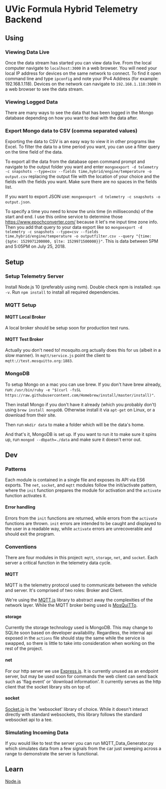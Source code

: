 # UVic Formula Hybrid Telemetry Backend

## Using

### Viewing Data Live

Once the data stream has started you can view data live. From the local computer navigate
to `localhost:3000` in a web browser. You will need your local IP address for devices on
the same network to connect. To find it open command line and type `ipconfig` and note
your IPv4 Address (for example: 192.168.1.118). Devices on the network can navigate to
`192.168.1.118:3000` in a web browser to see the data stream.

### Viewing Logged Data

There are many ways to see the data that has been logged in the Mongo database depending
on how you want to deal with the data after.

### Export Mongo data to CSV (comma separated values)

Exporting the data to CSV is an easy way to view it in other programs like Excel. To
filter the data to a time period you want, you can use a filter query on the time field
of the data.

To export all the data from the database open command prompt and navigate to the output
folder you want and enter `mongoexport -d telemetry -c snapshots --type=csv --fields
time,hybrid/engine/temperature -o output.csv` replacing the output file with the location
of your choice and the fields with the fields you want. Make sure there are no spaces in
the fields list.

If you want to export JSON use: `mongoexport -d telemetry -c snapshots -o output.json`.

To specify a time you need to know the unix time (in milliseconds) of the start and end.
I use this online service to determine those https://www.epochconverter.com/ because it
let's me input time zone info. Then you add that query to your data export like so
`mongoexport -d telemetry -c snapshots --type=csv --fields time,hybrid/engine/temperature
-o outputfilter.csv --query "{time: {$gte: 1529971200000, $lte: 1529971500000}}"`. This
is data between 5PM and 5:05PM on July 25, 2018.

## Setup

### Setup Telemetry Server

Install Node.js 10 (preferably using nvm). Double check npm is installed: `npm -v`. Run
`npm install` to install all required dependencies.

### MQTT Setup

#### MQTT Local Broker

A local broker should be setup soon for production test runs.

#### MQTT Test Broker

Actually you don't need to! mosquito.org actually does this for us (albeit in a slow
manner).  In `mqtt/service.js` point the client to `mqtt://test.mosquitto.org:1883`.

### MongoDB

To setup Mongo on a mac you can use brew. If you don't have brew already, run:
`/usr/bin/ruby -e "$(curl -fsSL
https://raw.githubusercontent.com/Homebrew/install/master/install)"`.

Then install Mongo if you don't have it already (which you probably don't) using `brew
install mongoDB`. Otherwise install it via `apt-get` on Linux, or a download from their
site.

Then run `mkdir data` to make a folder which will be the data's home.

And that's it, MongoDB is set up. If you want to run it to make sure it spins up, run
`mongod --dbpath=./data` and make sure it doesn't error out.

## Dev

### Patterns
Each module is contained in a single file and exposes its API via ES6 exports. The `net`,
`socket`, and `mqtt` modules follow the init/activate pattern, where the `init` function
prepares the module for activation and the `activate` function activates it.

#### Error handling
Errors from the `init` functions are returned, while errors from the `activate` functions
are thrown. `init` errors are intended to be caught and displayed to the user in a
readable way, while `activate` errors are unrecoverable and should exit the program.

### Conventions

There are four modules in this project: `mqtt`, `storage`, `net`, and `socket`. Each
server a critical function in the telemetry data cycle.

#### MQTT

MQTT is the telemetry protocol used to communicate between the vehicle and server. It's
comprised of two roles: Broker and Client.

We're using the [MQTT.js](https://github.com/mqttjs/MQTT.js) library to abstract away the
complexities of the network layer. While the MQTT broker being used is
[MosQuiTTo](mosquitto.org).

#### storage

Currently the storage technology used is MongoDB. This may change to SQLite soon based on
developer availability.  Regardless, the internal api exposed in the `actions` file
should stay the same while the service is swapped, so there is little to take into
consideration when working on the rest of the project.

#### net

For our http server we use [Express.js](https://expressjs.com/). It is currently unused
as an endpoint server, but may be used soon for commands the web client can send back
such as 'flag event' or 'download information'. It currently serves as the http client
that the socket library sits on top of.

#### socket

[Socket.io](https://socket.io/) is the 'websocket' library of choice. While it doesn't
interact directly with standard websockets, this library follows the standard websocket
api to a tee.

### Simulating Incoming Data
If you would like to test the server you can run MQTT_Data_Generator.py which simulates
data from a few signals from the car just sweeping across a range to demonstrate the
server is functional.

## Learn

[Node.js](https://nodejs.org/)
